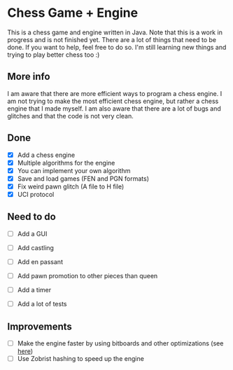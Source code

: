 # Chess Game + Engine
This is a chess game and engine written in Java. Note that this is a work in progress and is not finished yet. There are a lot of things that need to be done. If you want to help, feel free to do so. I'm still learning new things and trying to play better chess too :)

## More info
I am aware that there are more efficient ways to program a chess engine. I am not trying to make the most efficient chess engine, but rather a chess engine that I made myself. I am also aware that there are a lot of bugs and glitches and that the code is not very clean.
## Done
- [x] Add a chess engine
- [x] Multiple algorithms for the engine
- [x] You can implement your own algorithm
- [x] Save and load games (FEN and PGN formats)
- [x] Fix weird pawn glitch (A file to H file)
- [x] UCI protocol
## Need to do
- [ ] Add a GUI
- [ ] Add castling
- [ ] Add en passant
- [ ] Add pawn promotion to other pieces than queen
- [ ] Add a timer
- [ ] Add a lot of tests


## Improvements
- [ ] Make the engine faster by using bitboards and other optimizations (see [here](https://www.chessprogramming.org/Bitboards))
- [ ] Use Zobrist hashing to speed up the engine
